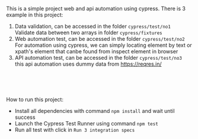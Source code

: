 This is a simple project web and api automation using cypress. There is 3 example in this project:
1. Data validation, can be accessed in the folder `cypress/test/no1` <br/>
   Validate data between two arrays in folder `cypress/fixtures`
3. Web automation test, can be accessed in the folder `cypress/test/no2` <br/>
   For automation using cypress, we can simply locating element by text or xpath's element that canbe found from inspect element in browser
5. API automation test, can be accessed in the folder `cypress/test/no3` <br />
   this api automation uses dummy data from https://reqres.in/

<br/>
<br/>
<br/>

How to run this project:
-  Install all dependencies with command `npm install` and wait until success<br/>
-  Launch the Cypress Test Runner using command `npm test` <br/>
-  Run all test with click in `Run 3 integration specs`
